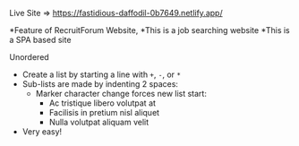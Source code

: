 Live Site => https://fastidious-daffodil-0b7649.netlify.app/

*Feature of RecruitForum Website,
*This is a job searching website
\*This is a SPA based site

Unordered

+ Create a list by starting a line with `+`, `-`, or `*`
+ Sub-lists are made by indenting 2 spaces:
  - Marker character change forces new list start:
    * Ac tristique libero volutpat at
    + Facilisis in pretium nisl aliquet
    - Nulla volutpat aliquam velit
+ Very easy!

